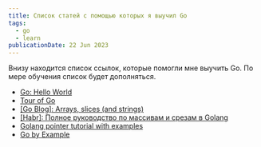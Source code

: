 ```yaml
---
title: Список статей с помощью которых я выучил Go
tags:
  - go
  - learn
publicationDate: 22 Jun 2023
---
```


Внизу находится список ссылок, которые помогли мне выучить Go. По мере обучения список будет дополняться.

- [Go: Hello World](https://go.dev/doc/tutorial/getting-started)
- [Tour of Go](https://go.dev/tour/)
- [[Go Blog]: Arrays, slices (and strings)](https://go.dev/blog/slices)
- [[Habr]: Полное руководство по массивам и срезам в Golang](https://habr.com/ru/companies/otus/articles/465613/)
- [Golang pointer tutorial with examples](https://golangbot.com/pointers/)
- [Go by Example](https://gobyexample.com.ru/)
